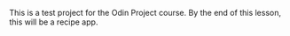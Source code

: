 This is a test project for the Odin Project course. 
By the end of this lesson, this will be a recipe app. 